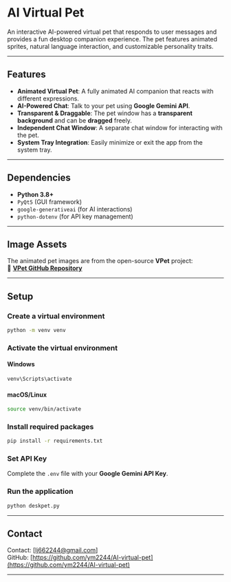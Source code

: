 # AI Virtual Pet

An interactive AI-powered virtual pet that responds to user messages and provides a fun desktop companion experience. The pet features animated sprites, natural language interaction, and customizable personality traits.

---

## Features
- **Animated Virtual Pet**: A fully animated AI companion that reacts with different expressions.
- **AI-Powered Chat**: Talk to your pet using **Google Gemini API**.
- **Transparent & Draggable**: The pet window has a **transparent background** and can be **dragged** freely.
- **Independent Chat Window**: A separate chat window for interacting with the pet.
- **System Tray Integration**: Easily minimize or exit the app from the system tray.

---

## Dependencies
- **Python 3.8+**
- `PyQt5` (GUI framework)
- `google-generativeai` (for AI interactions)
- `python-dotenv` (for API key management)

---

## Image Assets
The animated pet images are from the open-source **VPet** project:  
🔗 **[VPet GitHub Repository](https://github.com/LorisYounger/VPet)**

---

## Setup
### Create a virtual environment
```bash
python -m venv venv
```

### Activate the virtual environment
#### Windows
```bash
venv\Scripts\activate
```
#### macOS/Linux
```bash
source venv/bin/activate
```

### Install required packages
```bash
pip install -r requirements.txt
```

### Set API Key
Complete the `.env` file with your **Google Gemini API Key**.

### Run the application
```bash
python deskpet.py
```

---

## Contact
Contact: [lj662244@gmail.com]  
GitHub: [https://github.com/ym2244/AI-virtual-pet](https://github.com/ym2244/AI-virtual-pet)

---
